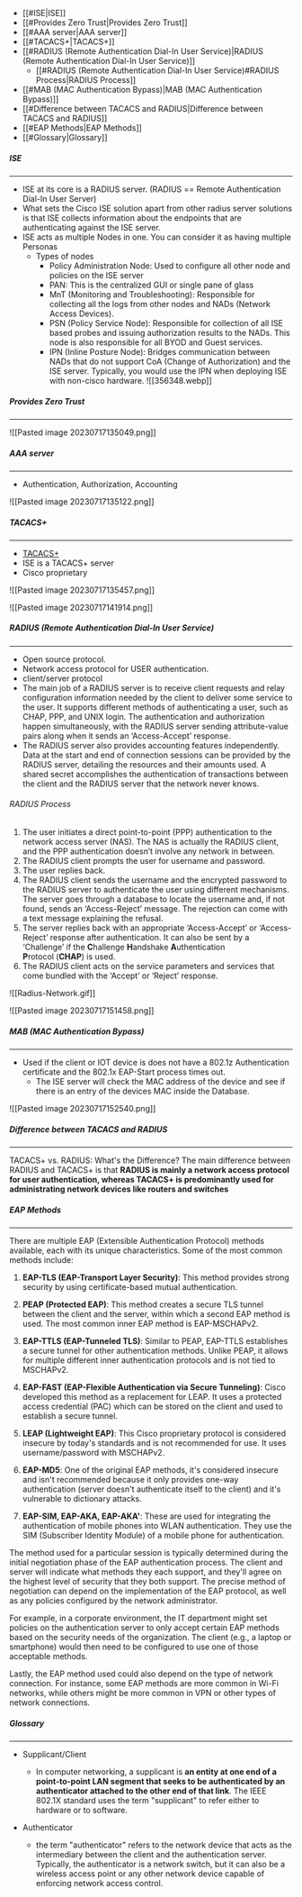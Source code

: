 - [[#ISE|ISE]]
- [[#Provides Zero Trust|Provides Zero Trust]]
- [[#AAA server|AAA server]]
- [[#TACACS+|TACACS+]]
- [[#RADIUS (Remote Authentication Dial-In User Service)|RADIUS (Remote Authentication Dial-In User Service)]]
	- [[#RADIUS (Remote Authentication Dial-In User Service)#RADIUS Process|RADIUS Process]]
- [[#MAB (MAC Authentication Bypass)|MAB (MAC Authentication Bypass)]]
- [[#Difference between TACACS and RADIUS|Difference between TACACS and RADIUS]]
- [[#EAP Methods|EAP Methods]]
- [[#Glossary|Glossary]]

##### ISE
---
- ISE at its core is a RADIUS server. (RADIUS == Remote Authentication Dial-In User Server)
- What sets the Cisco ISE solution apart from other radius server solutions is that ISE collects information about the endpoints that are authenticating against the ISE server.
- ISE acts as multiple Nodes in one. You can consider it as having multiple Personas
	- Types of nodes
		- Policy Administration Node: Used to configure all other node and policies on the ISE server
		- PAN: This is the centralized GUI or single pane of glass
		- MnT (Monitoring and Troubleshooting): Responsible for collecting all the logs from other nodes and NADs (Network Access Devices).
		- PSN (Policy Service Node): Responsible for collection of all ISE based probes and issuing authorization results to the NADs. This node is also responsible for all BYOD and Guest services.
		- IPN (Inline Posture Node): Bridges communication between NADs that do not support CoA (Change of Authorization) and the ISE server. Typically, you would use the IPN when deploying ISE with non-cisco hardware.
 ![[356348.webp]]

##### Provides Zero Trust
---

![[Pasted image 20230717135049.png]]

##### AAA server 
---
- Authentication, Authorization, Accounting

![[Pasted image 20230717135122.png]]

##### TACACS+
---
-  [TACACS+](obsidian://open?vault=NetworkNotes&file=AdvancedDataNotes%2FEXTRAS%2FTACACS%2B)
- ISE is a TACACS+ server
- Cisco proprietary 

![[Pasted image 20230717135457.png]]

![[Pasted image 20230717141914.png]]

##### RADIUS (Remote Authentication Dial-In User Service)
---
 - Open source protocol.
 - Network access protocol for USER authentication. 
 - client/server protocol
 - The main job of a RADIUS server is to receive client requests and relay configuration information needed by the client to deliver some service to the user. It supports different methods of authenticating a user, such as CHAP, PPP, and UNIX login. The authentication and authorization happen simultaneously, with the RADIUS server sending attribute-value pairs along when it sends an ‘Access-Accept’ response.
 - The RADIUS server also provides accounting features independently. Data at the start and end of connection sessions can be provided by the RADIUS server, detailing the resources and their amounts used. A shared secret accomplishes the authentication of transactions between the client and the RADIUS server that the network never knows.

###### RADIUS Process
1. The user initiates a direct point-to-point (PPP) authentication to the network access server (NAS). The NAS is actually the RADIUS client, and the PPP authentication doesn’t involve any network in between.
2. The RADIUS client prompts the user for username and password.
3. The user replies back.
4. The RADIUS client sends the username and the encrypted password to the RADIUS server to authenticate the user using different mechanisms. The server goes through a database to locate the username and, if not found, sends an ‘Access-Reject’ message. The rejection can come with a text message explaining the refusal.
5. The server replies back with an appropriate ‘Access-Accept’ or ‘Access-Reject’ response after authentication. It can also be sent by a ‘Challenge’ if the **C**hallenge **H**andshake **A**uthentication  
	**P**rotocol (**CHAP**) is used.
6. The RADIUS client acts on the service parameters and services that come bundled with the ‘Accept’ or ‘Reject’ response.

![[Radius-Network.gif]]

![[Pasted image 20230717151458.png]]


##### MAB (MAC Authentication Bypass)
---
- Used if the client or IOT device is does not have a 802.1z Authentication certificate and the 802.1x EAP-Start process times out. 
	- The ISE server will check the MAC address of the device and see if there is an entry of the devices MAC inside the Database.
 
![[Pasted image 20230717152540.png]]
 
##### Difference between TACACS and RADIUS 
---
 TACACS+ vs. RADIUS: What's the Difference? The main difference between RADIUS and TACACS+ is that **RADIUS is mainly a network access protocol for user authentication, whereas TACACS+ is predominantly used for administrating network devices like routers and switches**

##### EAP Methods
----
There are multiple EAP (Extensible Authentication Protocol) methods available, each with its unique characteristics. Some of the most common methods include:

1. **EAP-TLS (EAP-Transport Layer Security)**: This method provides strong security by using certificate-based mutual authentication.
    
2. **PEAP (Protected EAP)**: This method creates a secure TLS tunnel between the client and the server, within which a second EAP method is used. The most common inner EAP method is EAP-MSCHAPv2.
    
3. **EAP-TTLS (EAP-Tunneled TLS)**: Similar to PEAP, EAP-TTLS establishes a secure tunnel for other authentication methods. Unlike PEAP, it allows for multiple different inner authentication protocols and is not tied to MSCHAPv2.
    
4. **EAP-FAST (EAP-Flexible Authentication via Secure Tunneling)**: Cisco developed this method as a replacement for LEAP. It uses a protected access credential (PAC) which can be stored on the client and used to establish a secure tunnel.
    
5. **LEAP (Lightweight EAP)**: This Cisco proprietary protocol is considered insecure by today's standards and is not recommended for use. It uses username/password with MSCHAPv2.
    
6. **EAP-MD5**: One of the original EAP methods, it's considered insecure and isn't recommended because it only provides one-way authentication (server doesn't authenticate itself to the client) and it's vulnerable to dictionary attacks.
    
7. **EAP-SIM, EAP-AKA, EAP-AKA'**: These are used for integrating the authentication of mobile phones into WLAN authentication. They use the SIM (Subscriber Identity Module) of a mobile phone for authentication.
    

The method used for a particular session is typically determined during the initial negotiation phase of the EAP authentication process. The client and server will indicate what methods they each support, and they'll agree on the highest level of security that they both support. The precise method of negotiation can depend on the implementation of the EAP protocol, as well as any policies configured by the network administrator.

For example, in a corporate environment, the IT department might set policies on the authentication server to only accept certain EAP methods based on the security needs of the organization. The client (e.g., a laptop or smartphone) would then need to be configured to use one of those acceptable methods.

Lastly, the EAP method used could also depend on the type of network connection. For instance, some EAP methods are more common in Wi-Fi networks, while others might be more common in VPN or other types of network connections.

##### Glossary
---

- Supplicant/Client
	- In computer networking, a supplicant is **an entity at one end of a point-to-point LAN segment that seeks to be authenticated by an authenticator attached to the other end of that link**. The IEEE 802.1X standard uses the term "supplicant" to refer either to hardware or to software.

- Authenticator
	- the term "authenticator" refers to the network device that acts as the intermediary between the client and the authentication server. Typically, the authenticator is a network switch, but it can also be a wireless access point or any other network device capable of enforcing network access control.

